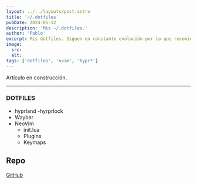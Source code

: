 ```yaml
---
layout: ../../layouts/post.astro
title: '~/.dotfiles'
pubDate: 2024-05-12
description: 'Mis ~/.dotfiles.'
author: 'Pablo'
excerpt: Mis dotfiles. Siguen en constante evolución por lo que recomiendo consultar el repo. Las PRs son bienvenidas
image:
  src:
  alt:
tags: ['dotfiles', 'nvim', 'hypr*']
---
```


Artículo en construcción.

---

### DOTFILES

- hyprland
  -hyrprlock
- Waybar
- NeoVim
  - init.lua
  - Plugins
  - Keymaps

## Repo

[GitHub](https://github.com/pabloblgra/dotfiles)

